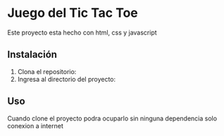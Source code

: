 # Juego del Tic Tac Toe

Este proyecto esta hecho con html, css y javascript

## Instalación

1. Clona el repositorio: 
2. Ingresa al directorio del proyecto: 

## Uso

Cuando clone el proyecto podra ocuparlo sin ninguna dependencia solo conexion a internet
